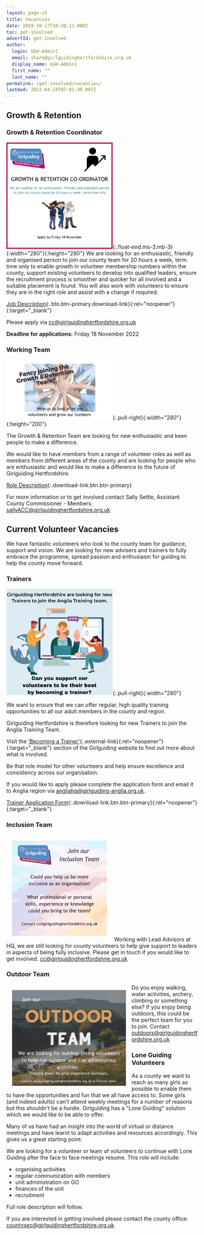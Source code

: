 ```yaml
---
layout: page-v5
title: Vacancies
date: 2019-10-17T10:38:11.000Z
toc: get-involved
advertId: get-involved
author:
  login: GGH-Admin1
  email: share@girlguidinghertfordshire.org.uk
  display_name: GGH-Admin1
  first_name: ""
  last_name: ""
permalink: /get-involved/vacancies/
lastmod: 2022-04-24T07:01:49.097Z
---
```

## Growth & Retention

### Growth & Retention Coordinator

![](/assets/images/2022/11/g-r-coordinator.webp){:.float-end.ms-3.mb-3}{:width="280"}{:height="280"}
We are looking for an enthusiastic, friendly and organised person to join our county team for 20 hours a week, term time only to enable growth in volunteer membership numbers within the county, support existing volunteers to develop into qualified leaders, ensure the recruitment process is smoother and quicker for all involved and a suitable placement is found.  You will also work with volunteers to ensure they are in the right role and assist with a change if required.

[Job Description](/assets/docs/2022/growth-and-retention-co-ordinator-job-description.pdf){:.btn.btn-primary.download-link}{:rel="noopener"}{:target="_blank"}

Please apply via <cc@girlguidinghertfordshire.org.uk>

**Deadline for applications:** Friday 18 November 2022

### Working Team

![](/assets/images/2022/01/growth-retention-vacancy_sm.jpg){:.pull-right}{:width="280"}{:height="200"}

<div class="clearfix d-sm-none"></div>

The Growth & Retention Team are looking for new enthusiastic and keen people to make a difference.

We would like to have members from a range of volunteer roles as well as members from different areas of the county and are looking for people who are enthusiastic and would like to make a difference to the future of Girlguiding Hertfordshire.

[Role Description](/wp-content/uploads/2021/05/Growth-and-Retention-Team-Role-Desc.pdf){:.download-link.btn.btn-primary}

For more information or to get involved contact Sally Settle, Assistant County Commissioner - Members: <sallyACC@girlguidinghertfordshire.org.uk>

## Current Volunteer Vacancies

We have fantastic volunteers who look to the county team for guidance, support and vision. We are looking for new advisers and trainers to fully embrace the programme, spread passion and enthusiasm for guiding to help the county move forward.

### Trainers

![](/assets/images/2022/10/bat-vacancies.webp){:.pull-right}{:width="280"}

<div class="clearfix d-sm-none"></div>

We want to ensure that we can offer regular, high quality training opportunities to all our adult members in the county and region.

Girlguiding Hertfordshire is therefore looking for new Trainers to join the Anglia Training Team.

Visit the [‘Becoming a Trainer’](https://www.girlguiding.org.uk/making-guiding-happen/learning-and-development/helping-others-to-learn/becoming-a-trainer/){:.external-link}{:rel="noopener"}{:target="_blank"} section of the Girlguiding website to find out more about what is involved.

Be that role model for other volunteers and help ensure excellence and consistency across our organisation.

If you would like to apply please complete the application form and email it to Anglia region via <angliahq@girlguiding-anglia.org.uk>.

[Trainer Application Form](/assets/docs/2022/becoming-a-trainer-application-form.docx){:.download-link.btn.btn-primary}{:rel="noopener"}{:target="_blank"}



<div class="clearfix"></div>

### Inclusion Team
<p class="clearfix">
<img src="/assets/images/2021/09/inclusionteam.png" alt="" class="pull-right" style="padding:15px"/>
Working with Lead Advisors at HQ, we are still looking for county volunteers to help give support to leaders in aspects of being fully inclusive.  Please get in touch if you would like to get involved. <a href="mailto:cc@girlguidinghertfordshire.org.uk">cc@girlguidinghertfordshire.org.uk</a></p>

### Outdoor Team
<p class="clearfix"><img src="/assets/images/2021/09/outdoor.png" alt="" style="float:left;padding:15px"/>
Do you enjoy walking, water activities, archery, climbing or something else?  If you enjoy being outdoors, this could be the perfect team for you to join. Contact <a href="mailto:outdoors@girlguidinghertfordshire.org.uk">outdoors@girlguidinghertfordshire.org.uk</a></p>


<h3>Lone Guiding Volunteers</h3>
As a county we want to reach as many girls as possible to enable them to have the opportunities and fun that we all have access to. Some girls (and indeed adults) can't attend weekly meetings for a number of reasons but this shouldn't be a hurdle. Girlguiding has a "Lone Guiding" solution which we would like to be able to offer.

Many of us have had an insight into the world of virtual or distance meetings and have learnt to adapt activities and resources accordingly. This gives us a great starting point.

We are looking for a volunteer or team of volunteers to continue with Lone Guiding after the face to face meetings resume. This role will include:
<ul>
 	<li>organising activities</li>
 	<li>regular communication with members</li>
 	<li>unit administration on GO</li>
 	<li>finances of the unit</li>
 	<li>recruitment</li>
</ul>
Full role description will follow.

If you are interested in getting involved please contact the county office: <a href="mailto:countysec@girlguidinghertfordshire.org.uk" target="_blank" rel="noopener">countysec@girlguidinghertfordshire.org.uk</a>
